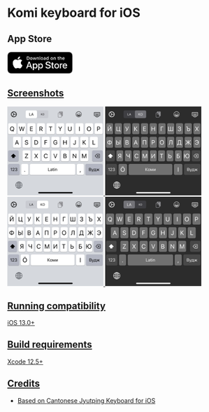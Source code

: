 Komi keyboard for iOS
======

## App Store

<a href="https://apps.apple.com/app/id1536776621">
        <img src="images/app-store-badge.svg" alt="App Store badge" width="150"/>
        
## Screenshots
<img src="images/wl.png" alt="screenshots" width="220"/>
<img src="images/dk.png" alt="screenshots" width="220"/>
<img src="images/wk.png" alt="screenshots" width="220"/>
<img src="images/dl.png" alt="screenshots" width="220"/>

## Running compatibility
iOS 13.0+

## Build requirements
Xcode 12.5+

## Credits
- Based on [Cantonese Jyutping Keyboard for iOS](https://github.com/yuetyam/jyutping)
